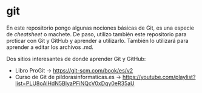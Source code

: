 # git
En este repositorio pongo algunas nociones básicas de Git, es una especie de _cheatsheet_ o machete.
De paso, utilizo también este repositorio para prcticar con Git y GitHub y aprender a utilizarlo.
También lo utilizará para aprender a editar los archivos .md.

Dos sitios interesantes de donde aprender Git y GitHub:
- Libro ProGit -> https://git-scm.com/book/es/v2
- Curso de Git de pildorasinformaticas.es -> https://youtube.com/playlist?list=PLU8oAlHdN5BlyaPFiNQcV0xDqy0eR35aU
